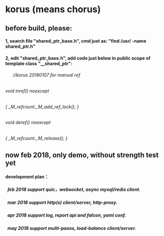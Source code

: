 # korus (means chorus)
##  before build, please:
#### 1, search file "shared_ptr_base.h", cmd just as: "find /usr/ -name shared_ptr.h"
#### 2, edit "shared_ptr_base.h", add code just below in public scope of template class "__shared_ptr":
######        //korus 20180107 for manual ref 
######        void inref() noexcept
######        {       _M_refcount._M_add_ref_lock();  }
######        void deref() noexcept
######        {       _M_refcount._M_release();      }
        
##  now feb 2018, only demo, without strength test yet

####  development plan：      
#####    feb 2018 support quic，websocket, async mysql/redis client.      
#####    mar 2018 support http(s) client/server, http-proxy.          
#####    apr 2018 support log, report api and falcon, yaml conf.      
#####    may 2018 support multi-paxos, load-balance client/server.      
